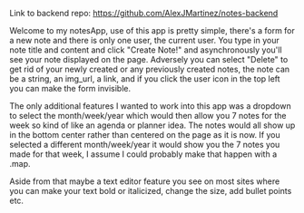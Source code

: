 Link to backend repo: https://github.com/AlexJMartinez/notes-backend


Welcome to my notesApp, use of this app is pretty simple, there's a form for a new note and there is only one user, the current user. You type in your note title and content and click "Create Note!" and asynchronously you'll see your note displayed on the page. Adversely you can select "Delete" to get rid of your newly created or any previously created notes, the note can be a string, an img_url, a link, and if you click the user icon in the top left you can make the form invisible. 

The only additional features I wanted to work into this app was a dropdown to select the month/week/year which would then allow you 7 notes for the week so kind of like an agenda or planner idea. The notes would all show up in the bottom center rather than centered on the page as it is now. If you selected a different month/week/year it would show you the 7 notes you made for that week, I assume I could probably make that happen with a .map. 

Aside from that maybe a text editor feature you see on most sites where you can make your text bold or italicized, change the size, add bullet points etc.
